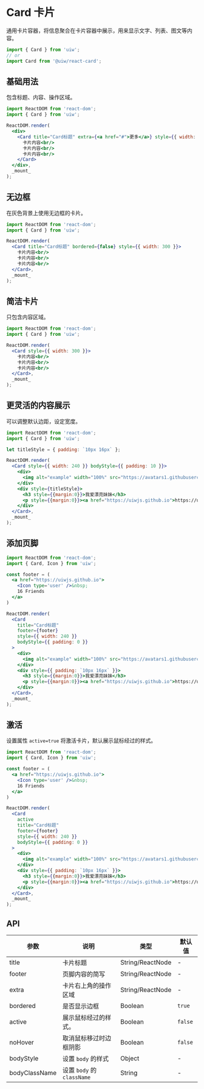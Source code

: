 Card 卡片
===

通用卡片容器，将信息聚合在卡片容器中展示，用来显示文字、列表、图文等内容。

```jsx
import { Card } from 'uiw';
// or
import Card from '@uiw/react-card';
```

## 基础用法

包含标题、内容、操作区域。

<!--rehype:codeSandbox=true&codePen=true--> 
```jsx
import ReactDOM from 'react-dom';
import { Card } from 'uiw';

ReactDOM.render(
  <div>
    <Card title="Card标题" extra={<a href="#">更多</a>} style={{ width: 300 }}>
      卡片内容<br/>
      卡片内容<br/>
      卡片内容<br/>
    </Card>
  </div>,
  _mount_
);
```

## 无边框

在灰色背景上使用无边框的卡片。

<!--rehype:codeSandbox=true&codePen=true--> 
```jsx
import ReactDOM from 'react-dom';
import { Card } from 'uiw';

ReactDOM.render(
  <Card title="Card标题" bordered={false} style={{ width: 300 }}>
    卡片内容<br/>
    卡片内容<br/>
    卡片内容<br/>
  </Card>,
  _mount_
);
```

## 简洁卡片

只包含内容区域。

<!--rehype:bgWhite=true&codeSandbox=true&codePen=true--> 
```jsx
import ReactDOM from 'react-dom';
import { Card } from 'uiw';

ReactDOM.render(
  <Card style={{ width: 300 }}>
    卡片内容<br/>
    卡片内容<br/>
    卡片内容<br/>
  </Card>,
  _mount_
);
```

## 更灵活的内容展示

可以调整默认边距，设定宽度。

<!--rehype:bgWhite=true&codeSandbox=true&codePen=true--> 
```jsx
import ReactDOM from 'react-dom';
import { Card } from 'uiw';

let titleStyle = { padding: `10px 16px` };

ReactDOM.render(
  <Card style={{ width: 240 }} bodyStyle={{ padding: 10 }}>
    <div>
      <img alt="example" width="100%" src="https://avatars1.githubusercontent.com/u/1680273?v=4" />
    </div>
    <div style={titleStyle}>
      <h3 style={{margin:0}}>我爱漂亮妹妹</h3>
      <p style={{margin:0}}><a href="https://uiwjs.github.io">https://uiwjs.github.io</a></p>
    </div>
  </Card>,
  _mount_
);
```

## 添加页脚

<!--rehype:bgWhite=true&codeSandbox=true&codePen=true--> 
```jsx
import ReactDOM from 'react-dom';
import { Card, Icon } from 'uiw';

const footer = (
  <a href="https://uiwjs.github.io">
    <Icon type='user' />&nbsp;
    16 Friends
  </a>
)

ReactDOM.render(
  <Card
    title="Card标题"
    footer={footer}
    style={{ width: 240 }} 
    bodyStyle={{ padding: 0 }}
  >
    <div>
      <img alt="example" width="100%" src="https://avatars1.githubusercontent.com/u/1680273?v=4" />
    </div>
    <div style={{ padding: `10px 16px` }}>
      <h3 style={{margin:0}}>我爱漂亮妹妹</h3>
      <p style={{margin:0}}><a href="https://uiwjs.github.io">https://uiwjs.github.io</a></p>
    </div>
  </Card>,
  _mount_
);
```

## 激活

设置属性 `active=true` 将激活卡片，默认展示鼠标经过的样式。

<!--rehype:bgWhite=true&codeSandbox=true&codePen=true--> 
```jsx
import ReactDOM from 'react-dom';
import { Card, Icon } from 'uiw';

const footer = (
  <a href="https://uiwjs.github.io">
    <Icon type='user' />&nbsp;
    16 Friends
  </a>
)

ReactDOM.render(
  <Card
    active
    title="Card标题"
    footer={footer}
    style={{ width: 240 }} 
    bodyStyle={{ padding: 0 }}
  >
    <div>
      <img alt="example" width="100%" src="https://avatars1.githubusercontent.com/u/1680273?v=4" />
    </div>
    <div style={{ padding: `10px 16px` }}>
      <h3 style={{margin:0}}>我爱漂亮妹妹</h3>
      <p style={{margin:0}}><a href="https://uiwjs.github.io">https://uiwjs.github.io</a></p>
    </div>
  </Card>,
  _mount_
);
```

## API

| 参数 | 说明 | 类型 | 默认值 |
|--------- |-------- |--------- |-------- |
| title | 卡片标题 | String/ReactNode | - |
| footer | 页脚内容的简写 | String/ReactNode | - |
| extra | 卡片右上角的操作区域 | String/ReactNode | - |
| bordered | 是否显示边框 | Boolean | `true` |
| active | 展示鼠标经过的样式。 | Boolean | `false` |
| noHover | 取消鼠标移过时边框阴影 | Boolean | `false` |
| bodyStyle | 设置 `body` 的样式 | Object | - |
| bodyClassName | 设置 `body` 的 `className` | String | - |